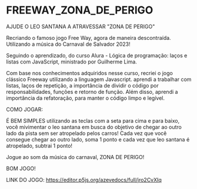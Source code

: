 # FREEWAY_ZONA_DE_PERIGO

AJUDE O LEO SANTANA A ATRAVESSAR "ZONA DE PERIGO"

Recriando o famoso jogo Free Way, agora de maneira descontraída. Utilizando a música do Carnaval de Salvador 2023! 

Seguindo o aprendizado, do curso Alura - Lógica de programação: laços e listas com JavaScript, ministrado por Guilherme Lima.

Com base nos conhecimentos adquiridos nesse curso, recriei o jogo clássico Freeway utilizando a linguagem Javascript. aprendi a trabalhar com listas, laços de repetição, a importância de dividir o código por responsabilidades, funções e retorno de função. Além disso, aprendi a importância da refatoração, para manter o código limpo e legível.

COMO JOGAR:

É BEM SIMPLES
utilizando as teclas com a seta para cima e para baixo, você mivimentar o leo santana em busca do objetivo de chegar ao outro lado da pista sem ser atropelado pelos carros! Cada vez que você consegue chegar ao outro lado, soma 1 ponto e cada vez que leo santana é atropelado, subtrai 1 ponto!

Jogue ao som da música do carnaval, ZONA DE PERIGO!

BOM JOGO! 

LINK DO JOGO:
https://editor.p5js.org/azevedocs/full/jro2CvXIq
